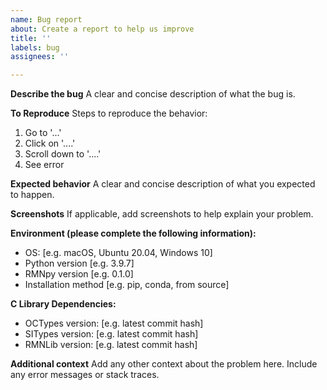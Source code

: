 ```yaml
---
name: Bug report
about: Create a report to help us improve
title: ''
labels: bug
assignees: ''

---
```


**Describe the bug**
A clear and concise description of what the bug is.

**To Reproduce**
Steps to reproduce the behavior:

1. Go to '...'
2. Click on '....'
3. Scroll down to '....'
4. See error

**Expected behavior**
A clear and concise description of what you expected to happen.

**Screenshots**
If applicable, add screenshots to help explain your problem.

**Environment (please complete the following information):**

- OS: [e.g. macOS, Ubuntu 20.04, Windows 10]
- Python version [e.g. 3.9.7]
- RMNpy version [e.g. 0.1.0]
- Installation method [e.g. pip, conda, from source]

**C Library Dependencies:**

- OCTypes version: [e.g. latest commit hash]
- SITypes version: [e.g. latest commit hash]  
- RMNLib version: [e.g. latest commit hash]

**Additional context**
Add any other context about the problem here. Include any error messages or stack traces.
